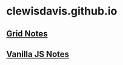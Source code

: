 # clewisdavis.github.io

## [Grid Notes](grid-notes.md)

## [Vanilla JS Notes](vanilla-js-notes.md)
